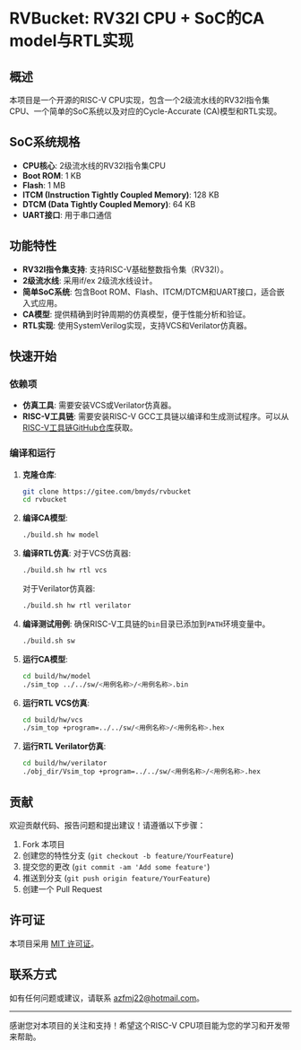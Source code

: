 # RVBucket: RV32I CPU + SoC的CA model与RTL实现

## 概述

本项目是一个开源的RISC-V CPU实现，包含一个2级流水线的RV32I指令集CPU、一个简单的SoC系统以及对应的Cycle-Accurate (CA)模型和RTL实现。

## SoC系统规格

- **CPU核心**: 2级流水线的RV32I指令集CPU
- **Boot ROM**: 1 KB
- **Flash**: 1 MB
- **ITCM (Instruction Tightly Coupled Memory)**: 128 KB
- **DTCM (Data Tightly Coupled Memory)**: 64 KB
- **UART接口**: 用于串口通信

## 功能特性

- **RV32I指令集支持**: 支持RISC-V基础整数指令集（RV32I）。
- **2级流水线**: 采用if/ex 2级流水线设计。
- **简单SoC系统**: 包含Boot ROM、Flash、ITCM/DTCM和UART接口，适合嵌入式应用。
- **CA模型**: 提供精确到时钟周期的仿真模型，便于性能分析和验证。
- **RTL实现**: 使用SystemVerilog实现，支持VCS和Verilator仿真器。

## 快速开始

### 依赖项

- **仿真工具**: 需要安装VCS或Verilator仿真器。
- **RISC-V工具链**: 需要安装RISC-V GCC工具链以编译和生成测试程序。可以从[RISC-V工具链GitHub仓库](https://github.com/riscv/riscv-gnu-toolchain)获取。

### 编译和运行

1. **克隆仓库**:
   ```bash
   git clone https://gitee.com/bmyds/rvbucket
   cd rvbucket
   ```

2. **编译CA模型**:
   ```bash
   ./build.sh hw model
   ```

3. **编译RTL仿真**:
   对于VCS仿真器:
   ```bash
   ./build.sh hw rtl vcs
   ```
   对于Verilator仿真器:
   ```bash
   ./build.sh hw rtl verilator
   ```

4. **编译测试用例**:
   确保RISC-V工具链的`bin`目录已添加到`PATH`环境变量中。
   ```bash
   ./build.sh sw
   ```

5. **运行CA模型**:
   ```bash
   cd build/hw/model
   ./sim_top ../../sw/<用例名称>/<用例名称>.bin
   ```

6. **运行RTL VCS仿真**:
   ```bash
   cd build/hw/vcs
   ./sim_top +program=../../sw/<用例名称>/<用例名称>.hex
   ```

7. **运行RTL Verilator仿真**:
   ```bash
   cd build/hw/verilator
   ./obj_dir/Vsim_top +program=../../sw/<用例名称>/<用例名称>.hex
   ```

## 贡献

欢迎贡献代码、报告问题和提出建议！请遵循以下步骤：

1. Fork 本项目
2. 创建您的特性分支 (`git checkout -b feature/YourFeature`)
3. 提交您的更改 (`git commit -am 'Add some feature'`)
4. 推送到分支 (`git push origin feature/YourFeature`)
5. 创建一个 Pull Request

## 许可证

本项目采用 [MIT 许可证](LICENSE)。

## 联系方式

如有任何问题或建议，请联系 [azfmj22@hotmail.com](mailto:azfmj22@hotmail.com)。

---

感谢您对本项目的关注和支持！希望这个RISC-V CPU项目能为您的学习和开发带来帮助。